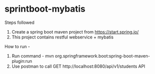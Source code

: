 # sprintboot-mybatis

Steps followed
1. Create a spring boot maven project from https://start.spring.io/
2. This project contains restful webservice + mybatis

How to run - 
1. Run command - mvn org.springframework.boot:spring-boot-maven-plugin:run
2. Use postman to call GET http://localhost:8080/api/v1/students API



